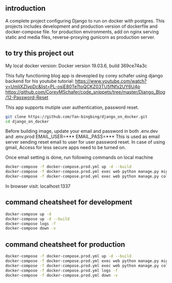 
## introduction
A complete project configuring Django to run on docker with postgres.
This projects includes development and production version of dockerfile and docker-compose file. for production environments, add on nginx serving static and media files, reverse-proxying gunicorn as production server.  

## to try this project out
My local docker version:
Docker version 19.03.6, build 369ce74a3c


This fully functioning blog app is deveopled by corey schafer using django backend for his youtube tutorial:
https://www.youtube.com/watch?v=UmljXZIypDc&list=PL-osiE80TeTtoQCKZ03TU5fNfx2UY6U4p
https://github.com/CoreyMSchafer/code_snippets/tree/master/Django_Blog/12-Password-Reset

This app supports mutiple user authentication, password reset.
```bash
git clone https://github.com/fan-bingbing/django_on_docker.git
cd django_on_docker
```
Before building image, update your email and password in both .env.dev and .env.prod
EMAIL_USER=***
EMAIL_PASS=***
This is used as email server sending reset email to user for user password reset. 
In case of using gmail, Access for less secure apps need to be turned on.

Once email setting is done, run following commands on local machine
```bash
docker-compose -f docker-compose.prod.yml up -d --build
docker-compose -f docker-compose.prod.yml exec web python manage.py migrate --noinput
docker-compose -f docker-compose.prod.yml exec web python manage.py collectstatic --no-input --clear
```

In browser visit: localhost:1337





## command cheatsheet for development 
```bash
docker-compose up -d 
docker-compose up -d --build
docker-compose logs -f
docker-compose down -v
```
## command cheatsheet for production
```bash
docker-compose -f docker-compose.prod.yml up -d --build
docker-compose -f docker-compose.prod.yml exec web python manage.py migrate --noinput
docker-compose -f docker-compose.prod.yml exec web python manage.py collectstatic --no-input --clear
docker-compose -f docker-compose.prod.yml logs -f
docker-compose -f docker-compose.prod.yml down -v
```

